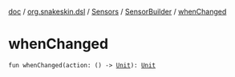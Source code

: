 [doc](../../../index.md) / [org.snakeskin.dsl](../../index.md) / [Sensors](../index.md) / [SensorBuilder](index.md) / [whenChanged](./when-changed.md)

# whenChanged

`fun whenChanged(action: () -> `[`Unit`](https://kotlinlang.org/api/latest/jvm/stdlib/kotlin/-unit/index.html)`): `[`Unit`](https://kotlinlang.org/api/latest/jvm/stdlib/kotlin/-unit/index.html)